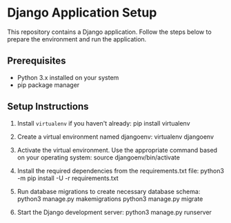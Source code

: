 # Django Application Setup

This repository contains a Django application. Follow the steps below to prepare the environment and run the application.

## Prerequisites

- Python 3.x installed on your system
- pip package manager

## Setup Instructions

1. Install `virtualenv` if you haven't already:
   pip install virtualenv

2. Create a virtual environment named djangoenv:
   virtualenv djangoenv
3. Activate the virtual environment. Use the appropriate command based on your operating system:
   source djangoenv/bin/activate
4. Install the required dependencies from the requirements.txt file:
   python3 -m pip install -U -r requirements.txt
5. Run database migrations to create necessary database schema:
   python3 manage.py makemigrations
   python3 manage.py migrate
6. Start the Django development server:
   python3 manage.py runserver

